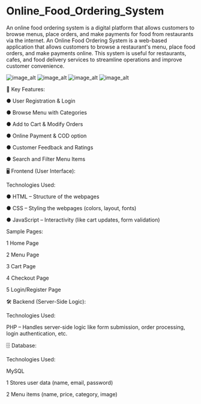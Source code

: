 # Online_Food_Ordering_System
An online food ordering system is a digital platform that allows customers to browse menus, place orders, and make payments for food from restaurants via the internet.
An Online Food Ordering System is a web-based application that allows customers to browse a restaurant's menu, place food orders, and make payments online. 
This system is useful for restaurants, cafes, and food delivery services to streamline operations and improve customer convenience.

![image_alt](https://raw.githubusercontent.com/vidhiugale/Online_Food_Ordering_System/352a2b2998be4292ca5e3139ca3eab9072ab18c4/Screenshot%202025-05-08%20101705.png)
![image_alt](https://raw.githubusercontent.com/vidhiugale/Online_Food_Ordering_System/352a2b2998be4292ca5e3139ca3eab9072ab18c4/Screenshot%202025-05-07%20211456.png)
![image_alt](https://raw.githubusercontent.com/vidhiugale/Online_Food_Ordering_System/352a2b2998be4292ca5e3139ca3eab9072ab18c4/Screenshot%202025-05-07%20210812.png)
![image_alt](https://raw.githubusercontent.com/vidhiugale/Online_Food_Ordering_System/352a2b2998be4292ca5e3139ca3eab9072ab18c4/Screenshot%202025-05-07%20211220.png)


🌟 Key Features:

● User Registration & Login

● Browse Menu with Categories

● Add to Cart & Modify Orders

● Online Payment & COD option

● Customer Feedback and Ratings

● Search and Filter Menu Items

🖥️ Frontend (User Interface):

Technologies Used:

● HTML – Structure of the webpages

● CSS – Styling the webpages (colors, layout, fonts)

● JavaScript – Interactivity (like cart updates, form validation)

Sample Pages:

1 Home Page

2 Menu Page

3 Cart Page

4 Checkout Page

5 Login/Register Page


🛠️ Backend (Server-Side Logic):

Technologies Used:

PHP – Handles server-side logic like form submission, order processing, login authentication, etc.

🗄️ Database:

Technologies Used:

MySQL

1 Stores user data (name, email, password)

2 Menu items (name, price, category, image)




